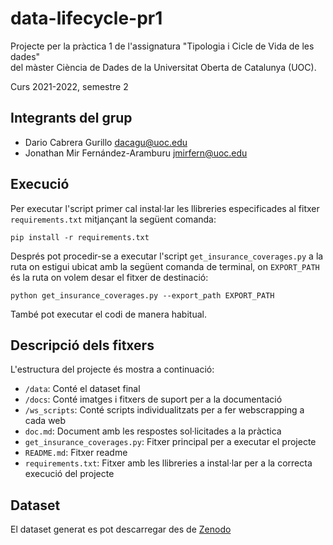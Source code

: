 # data-lifecycle-pr1
Projecte per la pràctica 1 de l'assignatura 
"Tipologia i Cicle de Vida de les dades"  
del màster Ciència de Dades de la Universitat Oberta de Catalunya (UOC).

Curs 2021-2022, semestre 2

## Integrants del grup

- Dario Cabrera Gurillo <dacagu@uoc.edu>
- Jonathan Mir Fernández-Aramburu <jmirfern@uoc.edu>

## Execució

Per executar l'script primer cal instal·lar les llibreries especificades
al fitxer `requirements.txt` mitjançant la següent comanda:

```
pip install -r requirements.txt
```

Després pot procedir-se a executar l'script `get_insurance_coverages.py` 
a la ruta on estigui ubicat amb la següent comanda de terminal, on `EXPORT_PATH`
és la ruta on volem desar el fitxer de destinació:

```
python get_insurance_coverages.py --export_path EXPORT_PATH
```

També pot executar el codi de manera habitual.
## Descripció dels fitxers
L'estructura del projecte és mostra a continuació:


- `/data`: Conté el dataset final
- `/docs`: Conté imatges i fitxers de suport per a la documentació
- `/ws_scripts`: Conté scripts individualitzats per a fer 
webscrapping a cada web
- `doc.md`: Document amb les respostes sol·licitades a la pràctica
- `get_insurance_coverages.py`: Fitxer principal per a executar el projecte
- `README.md`: Fitxer readme
- `requirements.txt`: Fitxer amb les llibreries a instal·lar per a la 
correcta execució del projecte

## Dataset

El dataset generat es pot descarregar des 
de [Zenodo](https://zenodo.org/record/6385595#.Yj4fiy8rxhE)


